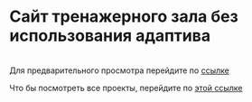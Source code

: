 # Сайт тренажерного зала без использования адаптива
<br>Для предварительного просмотра перейдите по <a href="https://imarshuba.github.io/red-gym/">ссылке</a>

Что бы посмотреть все проекты, перейдите по <a href="https://github.com/iMarshuba/">этой ссылке</a>